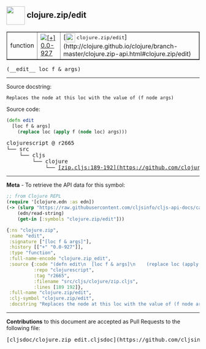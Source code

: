 ## <img width="48px" valign="middle" src="http://i.imgur.com/Hi20huC.png"> clojure.zip/edit

 <table border="1">
<tr>

<td>function</td>
<td><a href="https://github.com/cljsinfo/cljs-api-docs/tree/0.0-927"><img valign="middle" alt="[+] 0.0-927" src="https://img.shields.io/badge/+-0.0--927-lightgrey.svg"></a> </td>
<td>
[<img height="24px" valign="middle" src="http://i.imgur.com/1GjPKvB.png"> <samp>clojure.zip/edit</samp>](http://clojure.github.io/clojure/branch-master/clojure.zip-api.html#clojure.zip/edit)
</td>
</tr>
</table>

 <samp>
(__edit__ loc f & args)<br>
</samp>

---




Source docstring:

```
Replaces the node at this loc with the value of (f node args)
```

Source code:

```clj
(defn edit
  [loc f & args]
    (replace loc (apply f (node loc) args)))
```

 <pre>
clojurescript @ r2665
└── src
    └── cljs
        └── clojure
            └── <ins>[zip.cljs:189-192](https://github.com/clojure/clojurescript/blob/r2665/src/cljs/clojure/zip.cljs#L189-L192)</ins>
</pre>


---

__Meta__ - To retrieve the API data for this symbol:

```clj
;; from Clojure REPL
(require '[clojure.edn :as edn])
(-> (slurp "https://raw.githubusercontent.com/cljsinfo/cljs-api-docs/catalog/cljs-api.edn")
    (edn/read-string)
    (get-in [:symbols "clojure.zip/edit"]))
```

```clj
{:ns "clojure.zip",
 :name "edit",
 :signature ["[loc f & args]"],
 :history [["+" "0.0-927"]],
 :type "function",
 :full-name-encode "clojure.zip_edit",
 :source {:code "(defn edit\n  [loc f & args]\n    (replace loc (apply f (node loc) args)))",
          :repo "clojurescript",
          :tag "r2665",
          :filename "src/cljs/clojure/zip.cljs",
          :lines [189 192]},
 :full-name "clojure.zip/edit",
 :clj-symbol "clojure.zip/edit",
 :docstring "Replaces the node at this loc with the value of (f node args)"}

```

---

__Contributions__ to this document are accepted as Pull Requests to the following file:

 <pre>
[cljsdoc/clojure.zip_edit.cljsdoc](https://github.com/cljsinfo/cljs-api-docs/blob/master/cljsdoc/clojure.zip_edit.cljsdoc)
</pre>

